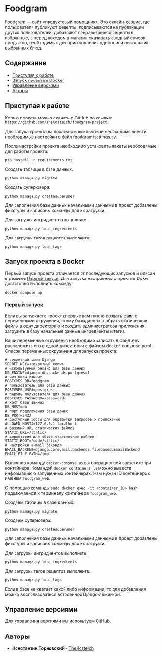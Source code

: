 # Foodgram

Foodgram
 — сайт «продуктовый помощник». Это онлайн-сервис, где пользователи публикуют рецепты, подписываются на публикации других пользователей, добавляют понравившиеся рецепты в избранные, а перед походом в магазин скачивать сводный список продуктов, необходимых для приготовления одного или нескольких выбранных блюд.


## Содержание

  - [Приступая к работе](#приступая-к-работе)
  - [Запуск проекта в Docker](#запуск-проекта-в-Docker)
  - [Управление версиями](#управление-версиями)
  - [Авторы](#авторы)

## Приступая к работе

Копию прокета можно скачать с GitHub по ссылке:
`https://github.com/TheKosteich/foodgram-project`

Для запука проекта на локальном компьютере необходимо внести необходимые настройки в файл foodgram/settings.py. 

После настройки проекта необходимо установить пакеты необходимые для работы проекта:
  
`pip install -r requirements.txt`
  
Создать таблицы в базе данных:

`python manage.py migrate`

Создать суперюзера:

`python manage.py createsuperuser`

Для заполнения базы данных начальными данными в проект добавлены фикстуры и написаны команды для их загрузки. 

Для загрузки ингридиентов выполните:

`python manage.py load_ingredients`

Для загрузки тегов рецептов выполните:

`python manage.py load_tags`

## Запуск проекта в Docker

Первый запуск проекта отличается от последующих запусков и описан в разделе [Первый запуск](#первый-запуск).
Для запуска настроенного пректа в Doker достаточно выполнить команду:
 
 ```docker-compose up``` 

### Первый запуск

Если вы запускаете проект впервые вам нужно создать файл с переменными окружения, схему базыданных, собрать статические файлы в одну директорию и создать администратора приложения, загрузить в базу начальные данные(ингредиенты и теги).

Ваши переменные окружения необходимо записать в файл .env
 расположить его в одной директории с файлом docker-compose.yaml
 . Список переменных окружиния для запуска проекта:

```
# секретный ключ Django
SECRET_KEY=<секретный_ключ>
# используемый бекэнд дла базы данных
DB_ENGINE=django.db.backends.postgresql
# имя базы данных
POSTGRES_DB=foodgram
# пользователь для базы данных 
POSTGRES_USER=postgres
# пароль пользователя для базы данных
POSTGRES_PASSWORD=<password>
# хост базы данных
DB_HOST=db
# порт подключения базы даннх
DB_PORT=5432
# доступные хосты для обработки запросов к приложению
ALLOWED_HOSTS=127.0.0.1,localhost
# базовый URL статических файлов
STATIC_URL=/static/
# директория для сбора статических файлов 
STATIC_ROOT=/code/static/
# настройки e-mail бекэнда
EMAIL_BACKEND=django.core.mail.backends.filebased.EmailBackend
EMAIL_FILE_PATH=/tmp
``` 

Выполнив команду ```docker-compose up``` вы операционной запустите три контейнера. Командой  ```docker containers ls``` можно вывести информацию о запущенных контейнерах. Нам нужен ID контейнера с именем ```foodgram_web```. 

С помощью команды ```sudo docker exec -it <container_ID> bash
``` подключаемся к терминалу контейнера ```foodgram_web```.

Создаем таблицы в базе данных:

`python manage.py migrate`

Создаем суперюзера:

`python manage.py createsuperuser`

Для заполнения базы данных начальными данными в проект добавлены фикстуры и написаны команды для их загрузки. 

Для загрузки ингридиентов выполните:

`python manage.py load_ingredients`

Для загрузки тегов рецептов выполните:

`python manage.py load_tags`

Если в базе не хватает какой либо информации, то для добавления можно воспользоваться встроенной Django-админкой.

## Управление версиями

Для управления версиями мы используем GitHub.

## Авторы

  - **Константин Торновский** - [TheKosteich](https://github.com/TheKosteich)
